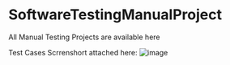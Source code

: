 # SoftwareTestingManualProject
All Manual Testing Projects are available here


Test Cases Scrrenshort attached here:
![image](https://github.com/user-attachments/assets/2cdc5aec-268c-41eb-be29-975c2d8b1d03)

